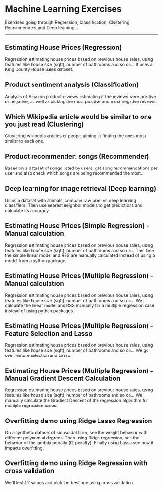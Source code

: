# Machine Learning Exercises
Exercises going through Regression, Classification, Clustering, Recommenders and Deep learning...

<hr>

## Estimating House Prices (Regression)
Regression estimating house prices based on previous house sales, using features like house size (sqft), number of bathrooms and so on...
It uses a King County House Sales dataset. 


## Product sentiment analysis (Classification)
Analysis of Amazon product reviews estimating if the reviews were positive or negative, as well as picking the most positive and most negative reviews.


## Which Wikipedia article would be similar to one you just read (Clustering)
Clustering wikipedia articles of people aiming at finding the ones most similar to each one.


## Product recommender: songs (Recommender)
Based on a dataset of songs listed by users, get song recommendations per user and also check which songs are being recommended the most.


## Deep learning for image retrieval (Deep learning)
Using a dataset with animals, compare raw pixel vs deep learning classifiers. Then use nearest neighbor models to get predictions and calculate its accuracy.


## Estimating House Prices (Simple Regression) - Manual calculation
Regression estimating house prices based on previous house sales, using features like house size (sqft), number of bathrooms and so on...
This time the simple linear model and RSS are manually calculated instead of using a model from a python package.


## Estimating House Prices (Multiple Regression) - Manual calculation
Regression estimating house prices based on previous house sales, using features like house size (sqft), number of bathrooms and so on...
We calculate the linear model and RSS manually for a multiple regression case instead of using python packages.


## Estimating House Prices (Multiple Regression) - Feature Selection and Lasso
Regression estimating house prices based on previous house sales, using features like house size (sqft), number of bathrooms and so on...
We go over feature selection and Lasso.


## Estimating House Prices (Multiple Regression) - Manual Gradient Descent Calculation
Regression estimating house prices based on previous house sales, using features like house size (sqft), number of bathrooms and so on...
We manually calculate the Gradient Descent of the regression algorithm for multiple regression cases.

## Overfitting demo using Ridge Lasso Regression
On a synthetic dataset of sinusoidal form, see the weight behavior with different polynomial degrees. Then using Ridge regression, see the behavior of the lambda penalty (l2 penalty). Finally using Lasso see how it impacts overfitting.

## Overfitting demo using Ridge Regression with cross validation
We'll test L2 values and pick the best one using cross validation


